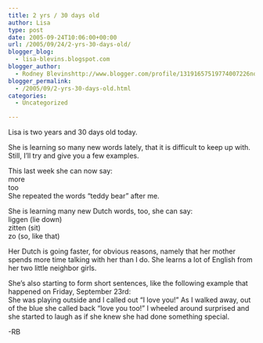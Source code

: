 ```yaml
---
title: 2 yrs / 30 days old
author: Lisa
type: post
date: 2005-09-24T10:06:00+00:00
url: /2005/09/24/2-yrs-30-days-old/
blogger_blog:
  - lisa-blevins.blogspot.com
blogger_author:
  - Rodney Blevinshttp://www.blogger.com/profile/13191657519774007226noreply@blogger.com
blogger_permalink:
  - /2005/09/2-yrs-30-days-old.html
categories:
  - Uncategorized

---
```

Lisa is two years and 30 days old today.

She is learning so many new words lately, that it is difficult to keep up with. Still, I&#8217;ll try and give you a few examples.

This last week she can now say:  
more  
too  
She repeated the words &#8220;teddy bear&#8221; after me.

She is learning many new Dutch words, too, she can say:  
liggen (lie down)  
zitten (sit)  
zo (so, like that)

Her Dutch is going faster, for obvious reasons, namely that her mother spends more time talking with her than I do. She learns a lot of English from her two little neighbor girls.

She&#8217;s also starting to form short sentences, like the following example that happened on Friday, September 23rd:  
She was playing outside and I called out &#8220;I love you!&#8221; As I walked away, out of the blue she called back &#8220;love you too!&#8221; I wheeled around surprised and she started to laugh as if she knew she had done something special.

-RB